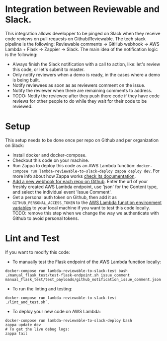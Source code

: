 # Integration between Reviewable and Slack.

This integration allows developper to be pinged on Slack when they receive code reviews on pull requests on Github/Reviewable.
The tech stack pipeline is the following: Reviewable comments -> GitHub webhook -> AWS Lambda + Flask -> Zappier -> Slack.
The main idea of the notification logic is the following:

* Always finish the Slack notification with a call to action, like: let's review this code, or let's submit to master.
* Only notify reviewers when a demo is ready, in the cases where a demo is being built.
* Notify reviewees as soon as as reviewers comment on the issue.
* Notify the reviewer when there are remaining comments to address.
* TODO: Notify the reviewee after they push there code if they have code reviews for other people to do while they wait for their code to be reviewed.

# Setup

This setup needs to be done once per repo on Github and per organization on Slack:

* Install docker and docker-compose.
* Checkout this code on your machine.
* Run Zappa to deploy this code as an AWS Lambda function: `docker-compose run lambda-reviewable-to-slack-deploy zappa deploy dev`. For more info about how Zappa works [check its documentation](https://github.com/Miserlou/Zappa).
* [Add a new webhook for each repo on Github](https://developer.github.com/webhooks/creating/). Enter the url of your freshly created AWS Lambda endpoint, use 'json' for the Content type, and select the individual event 'Issue Comment'.
* Get a personal auth token on Github, then add it as `GITHUB_PERSONAL_ACCESS_TOKEN` to the [AWS Lambda function environment variables](https://console.aws.amazon.com/lambda/home) to your local machine if you want to test this code locally. TODO: remove this step when we change the way we authenticate with Github to avoid personal tokens.

# Lint and Test
If you want to modify this code:

* To manually test the Flask endpoint of the AWS Lambda function locally:
```
docker-compose run lambda-reviewable-to-slack-test bash
./manual_flask_test/test-flask-endpoint.sh issue_comment manual_flask_test/test_payloads/github_notification_issue_comment.json
```
* To run the linting and testing:
```
docker-compose run lambda-reviewable-to-slack-test ./lint_and_test.sh`.
```
* To deploy your new code on AWS Lambda:
```
docker-compose run lambda-reviewable-to-slack-deploy bash
zappa update dev
# To get the live debug logs:
zappa tail
```
